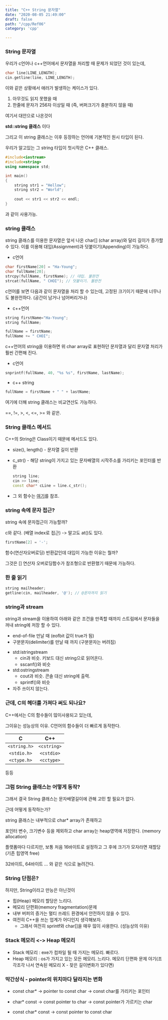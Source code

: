 ```yaml
---
title: "C++ String 문자열"
date: "2020-08-05 21:49:00"
draft: false
path: "/cpp/Ref06"
category: 'cpp'

---
```


### String 문자열

우리가 c언어나 c++언어에서 문자열을 처리할 때 문제가 되었던 것이 있는데,

```c++
char line[LINE_LENGTH];
cin.getline(line, LINE_LENGTH);
```

이와 같은 상황에서 애러가 발생하는 케이스가 있다.

1. 아무것도 읽지 못했을 때
2. 한줄에 문자가 256자 이상일 때 (즉, 버퍼크기가 충분하지 않을 때)



여기서 대안으로 나온것이

**std::string 클래스** 이다

그리고 이 string 클래스는 이후 등장하는 언어에 기본적인 원시 타입이 된다.

우리가 알고있는 그 string 타입이 첫시작은 C++ 클래스.

```C++
#include<iostream>
#include<string>
using namespace std;

int main()
{
    string str1 = "Hellow";
    string str2 = "World";
    
    cout << str1 << str2 << endl;
}
```

과 같이 사용가능.



### string 클래스

string 클래스를 이용한 문자열은 앞서 나온 char[] (char array)와 달리 길이가 증가할 수 있다.
이를 이용해 대입(Assignment)과 덧붙이기(Appending)이 가능하다.

* c언어

```c
char firstName[20] = "Ha-Young";
char fullName[20];
strcpy(fullName, firstName); // 대입. 불완전
strcat(fullName, " CHOI"); // 덧붙이기. 불완전
```

c언어를 보면 다음과 같이 문자열을 처리 할 수 있는데,
고정된 크기이기 때문에 너무나도 불완전하다. (공간이 남거나 넘어버리거나)

* c++언어

```c++
string firstName="Ha-Young";
string fullName;

fullName = firstName;
fullName += " CHOI";
```

c++언어의 string을 이용하면 위 char array로 표현하던 문자열과 달리 문자열 처리가 훨씬 간편해 진다.



- c언어

```c
snprintf(fullName, 40, "%s %s", firstName, lastName);
```

- c++ string

```c++
fullName = firstName + " " + lastName;
```



여기에 더해 string 클래스는 비교연산도 가능하다.

==, !=, >, <, <=, >= 와 같은.



### String 클래스 메서드

C++의 String은 Class이기 때문에 메서드도 있다.

- size(), length() - 문자열 길이 반환

- c_str() - 해당 string이 가지고 있는 문자배열의 시작주소를 가리키는 포인터를 반환

  ```c++
  string line;
  cin >> line;
  const char* cLine = line.c_str();
  ```

- 그 외 함수는 [여기]("http://www.cplusplus.com/reference/string/string/")를 참조.



### string 속에 문자 접근?

string 속에 문자접근이 가능할까?

c와 같다. (배열 index로 접근) -> 말고도 at()도 있다.

```c++
firstName[2] = '-';
```

함수(연산자오버로딩) 반환값인데 대입이 가능한 이유는 뭘까?

그것은 [] 연산자 오버로딩함수가 참조형으로 반환했기 때문에 가능하다.



### 한 줄 읽기

```c++
string mailheader;
getline(cin, mailheader, '@'); // @문자까지 읽기
```



### string과 stream

string과 stream을 이용하여 아래와 같은 조건을 만족할 때까지 스트림에서 문자들을 꺼내 string에 저장 할 수 있다.

- end-of-file 만날 때 (eofbit 값이 true가 됨)
- 구분문자(delimiter)를 만날 때 까지 (구분문자는 버려짐)



**<SStream>**

- std:istringstream
  - cin과 비슷. 키보드 대신 string으로 읽어온다.
  - sscanf()와 비슷
- std:ostringstream
  - cout과 비슷. 콘솔 대신 string에 출력.
  - sprintf()와 비슷
- 자주 쓰이지 않는다.



### 근데, C의 헤더를 가져다 써도 되나요?

C++에서는 C의 함수들이 많이사용되고 있는데,

그이유는 성능상의 이유. C언어의 함수들이 더 빠르게 동작한다.

|      C       |     C++     |
| :----------: | :---------: |
| `<string.h>` | `<cstring>` |
| `<stdio.h>`  | `<cstdio>`  |
| `<ctype.h>`  | `<cctype>`  |

등등



### 그럼 String 클래스는 어떻게 동작?

그래서 결국 String 클래스는 문자배열길이에 관해 고민 할 필요가 없다.

근데 어떻게 동작하는가?

string 클래스는 내부적으로 char* array가 존재하고

포인터 변수, 크기변수 등을 제외하고 char array는 heap영역에 저장한다. (memory allocation)

플랫폼마다 다르지만, 보통 처음 16바이트로 설정하고 그 후에 크기가 모자라면 재할당(기존 힙영역 free)

32바이트, 64바이트 ... 와 같은 식으로 늘려간다.



### String 단점은?

하지만, String이라고 만능은 아닌것이

- 힙(Heap) 메모리 할당은 느리다.
- 메모리 단편화(memory fragmentation)문제
- 내부 버퍼의 증가는 멀티 쓰레드 환경에서 안전하지 않을 수 있다.
- 여전히 C++을 쓰는 업계가 어디인지 생각해보자.
  - 그래서 여전히 sprintf와 char[]을 매우 많이 사용한다. (성능상의 이유)



### Stack 메모리 <-> Heap 메모리

- Stack 메모리 : exe가 컴파일 될 때 가지는 메모리. 빠르다.
- Heap 메모리 : os가 가지고 있는 모든 메모리. 느리다. 메모리 단편화 문제 야기(조각조각 나서 연속된 메모리 X - 잦은 길이변화가 있다면)



### 막간상식 - pointer의 위치마다 달라지는 변화

- const char* -> pointer to const char -> const char를 가리키는 포인터
- char* const -> const pointer to char -> const pointer가 가르키는 char

- const char* const -> const pointer to const char